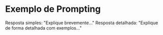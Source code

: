 # Exemplo de Prompting

Resposta simples: "Explique brevemente..."
Resposta detalhada: "Explique de forma detalhada com exemplos..."